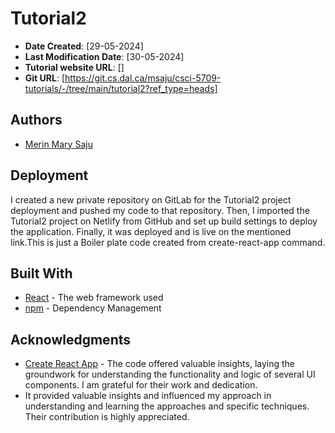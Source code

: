 # Tutorial2 

* **Date Created**: [29-05-2024]
* **Last Modification Date**: [30-05-2024]
* **Tutorial website  URL**: []
* **Git URL**: [https://git.cs.dal.ca/msaju/csci-5709-tutorials/-/tree/main/tutorial2?ref_type=heads]

## Authors

* [Merin Mary Saju](mailto:mr457277@dal.ca)

## Deployment

I created a new private repository on GitLab for the Tutorial2 project deployment and pushed my code to that repository. Then, I imported the Tutorial2 project on Netlify from GitHub and set up build settings to deploy the application. Finally, it was deployed and is live on the mentioned link.This is just a Boiler plate code created from create-react-app command.

## Built With

* [React](https://reactjs.org/docs/getting-started.html) - The web framework used
* [npm](https://docs.npmjs.com/) - Dependency Management

## Acknowledgments

* [Create React App](https://create-react-app.dev/docs/getting-started/) - The code offered valuable insights, laying the groundwork for understanding the functionality and logic of several UI components. I am grateful for their work and dedication.
* It provided valuable insights and influenced my approach in understanding and learning the approaches and specific techniques. Their contribution is highly appreciated.
